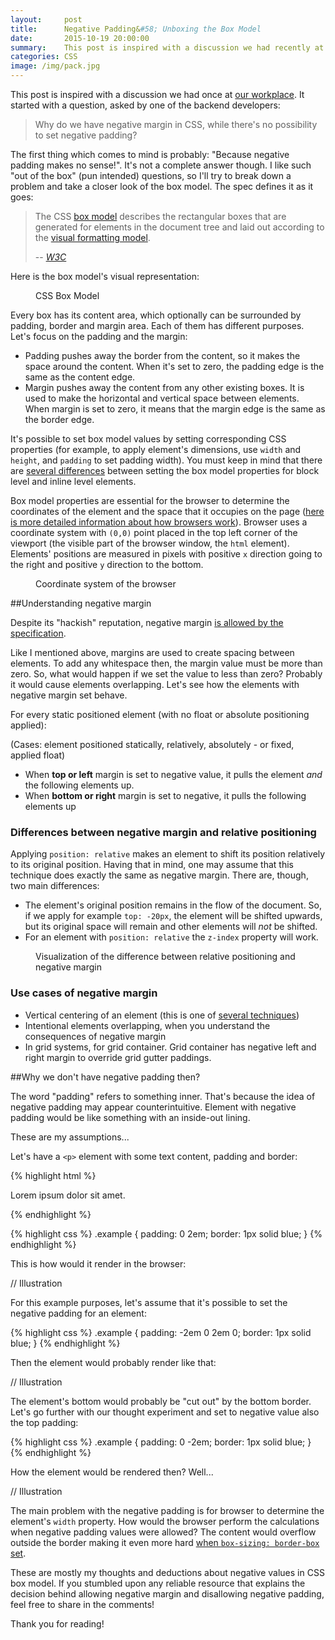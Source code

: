 ```yaml
---
layout:     post
title:      Negative Padding&#58; Unboxing the Box Model
date:       2015-10-19 20:00:00
summary:    This post is inspired with a discussion we had recently at our workplace. It started with a question, asked by one of the backend developers&#58; "Why do we have negative margin in CSS, while there's no possibility to set negative padding?". I like such "out of the box" questions, so I'll try to break down a problem and take a closer look of the box model.
categories: CSS
image: /img/pack.jpg
---
```


This post is inspired with a discussion we had once at [our workplace](http://10clouds.com). It started with a question, asked by one of the backend developers:

> Why do we have negative margin in CSS, while there's no possibility to set negative padding?

The first thing which comes to mind is probably: "Because negative padding makes no sense!". It's not a complete answer though. I like such "out of the box" (pun intended) questions, so I'll try to break down a problem and take a closer look of the box model. The spec defines it as it goes:

> The CSS [box model](http://www.w3.org/TR/CSS21/box.html) describes the rectangular boxes that are generated for elements in the document tree and laid out according to the [visual formatting model](http://www.w3.org/TR/CSS21/visuren.html).
>
> -- <cite>[W3C](http://www.w3.org)</cite>

Here is the box model's visual representation:

<figure>
	<figcaption>CSS Box Model</figcaption>
</figure>

Every box has its content area, which optionally can be surrounded by padding, border and margin area. Each of them has different purposes. Let's focus on the padding and the margin:

- Padding pushes away the border from the content, so it makes the space around the content. When it's set to zero, the padding edge is the same as the content edge.
- Margin pushes away the content from any other existing boxes. It is used to make the horizontal and vertical space between elements. When margin is set to zero, it means that the margin edge is the same as the border edge.

It's possible to set box model values by setting corresponding CSS properties (for example, to apply element's dimensions, use `width` and `height`, and `padding` to set padding width). You must keep in mind that there are [several differences](http://www.impressivewebs.com/difference-block-inline-css/) between setting the box model properties for block level and inline level elements.

Box model properties are essential for the browser to determine the coordinates of the element and the space that it occupies on the page ([here is more detailed information about how browsers work](http://www.html5rocks.com/en/tutorials/internals/howbrowserswork)). Browser uses a coordinate system with `(0,0)` point placed in the top left corner of the viewport (the visible part of the browser window, the `html` element). Elements' positions are measured in pixels with positive `x` direction going to the right and positive `y` direction to the bottom.

<figure>
	<figcaption>Coordinate system of the browser</figcaption>
</figure>

##Understanding negative margin

Despite its "hackish" reputation, negative margin [is allowed by the specification](http://www.w3.org/TR/CSS21/box.html#margin-properties).

Like I mentioned above, margins are used to create spacing between elements. To add any whitespace then, the margin value must be more than zero. So, what would happen if we set the value to less than zero? Probably it would cause elements overlapping. Let's see how the elements with negative margin set behave.

<figure>
	<figcaption></figcaption>
</figure>

For every static positioned element (with no float or absolute positioning applied):

(Cases: element positioned statically, relatively, absolutely - or fixed, applied float)

- When **top or left** margin is set to negative value, it pulls the element _and_ the following elements up.
- When **bottom or right** margin is set to negative, it pulls the following elements up

### Differences between negative margin and relative positioning

Applying `position: relative` makes an element to shift its position relatively to its original position. Having that in mind, one may assume that this technique does exactly the same as negative margin. There are, though, two main differences:

- The element's original position remains in the flow of the document. So, if we apply for example `top: -20px`, the element will be shifted upwards, but its original space will remain and other elements will _not_ be shifted.
- For an element with `position: relative` the `z-index` property will work.

<figure>
	<figcaption>Visualization of the difference between relative positioning and negative margin</figcaption>
</figure>

### Use cases of negative margin

- Vertical centering of an element (this is one of [several techniques](https://css-tricks.com/centering-css-complete-guide/))
- Intentional elements overlapping, when you understand the consequences of negative margin
- In grid systems, for grid container. Grid container has negative left and right margin to override grid gutter paddings.

##Why we don't have negative padding then?

The word "padding" refers to something inner. That's because the idea of negative padding may appear counterintuitive. Element with negative padding would be like something with an inside-out lining.


These are my assumptions...

Let's have a `<p>` element with some text content, padding and border:

{% highlight html %}
<p class="example">Lorem ipsum dolor sit amet.</p>
{% endhighlight %}

{% highlight css %}
.example {
  padding: 0 2em;
  border: 1px solid blue;
}
{% endhighlight %}

This is how would it render in the browser:

// Illustration

For this example purposes, let's assume that it's possible to set the negative padding for an element:

{% highlight css %}
.example {
  padding: -2em 0 2em 0;
  border: 1px solid blue;
}
{% endhighlight %}

Then the element would probably render like that:

// Illustration

The element's bottom would probably be "cut out" by the bottom border. Let's go further with our thought experiment and set to negative value also the top padding:

{% highlight css %}
.example {
  padding: 0 -2em;
  border: 1px solid blue;
}
{% endhighlight %}

How the element would be rendered then? Well...

// Illustration

The main problem with the negative padding is for browser to determine the element's `width` property. How would the browser perform the calculations when negative padding values were allowed? The content would overflow outside the border making it even more hard [when `box-sizing: border-box` set](https://css-tricks.com/box-sizing/).

These are mostly my thoughts and deductions about negative values in CSS box model. If you stumbled upon any reliable resource that explains the decision behind allowing negative margin and disallowing negative padding, feel free to share in the comments!

Thank you for reading!


